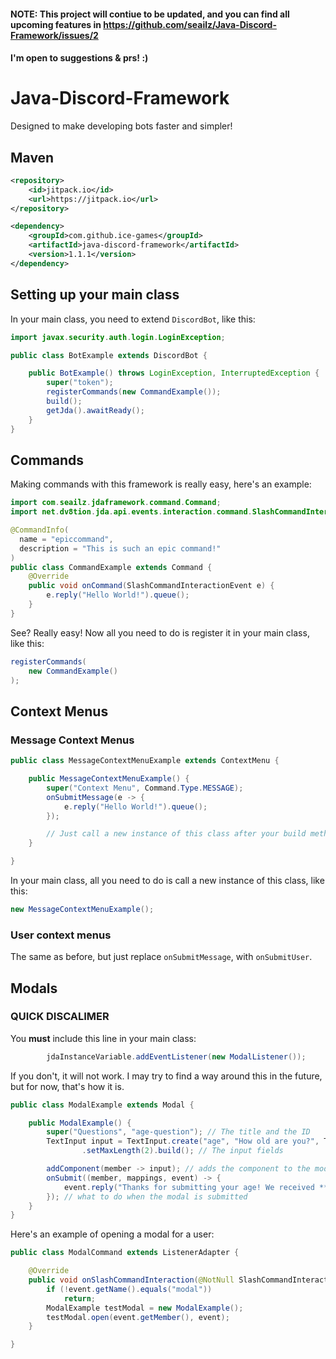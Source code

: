#### NOTE: This project will contiue to be updated, and you can find all upcoming features in https://github.com/seailz/Java-Discord-Framework/issues/2
#### I'm open to suggestions & prs! :)

# Java-Discord-Framework
Designed to make developing bots faster and simpler!

## Maven
```xml
<repository>
	<id>jitpack.io</id>
	<url>https://jitpack.io</url>
</repository>
```

```xml
<dependency>
	<groupId>com.github.ice-games</groupId>
	<artifactId>java-discord-framework</artifactId>
	<version>1.1.1</version>
</dependency>
 ```
 
## Setting up your main class
In your main class, you need to extend `DiscordBot`, like this:
```java
import javax.security.auth.login.LoginException;

public class BotExample extends DiscordBot {

    public BotExample() throws LoginException, InterruptedException {
        super("token");
        registerCommands(new CommandExample());
        build();
        getJda().awaitReady();
    }
}
```

## Commands
Making commands with this framework is really easy, here's an example:

```java
import com.seailz.jdaframework.command.Command;
import net.dv8tion.jda.api.events.interaction.command.SlashCommandInteractionEvent;

@CommandInfo(
  name = "epiccommand",
  description = "This is such an epic command!"
)
public class CommandExample extends Command {
    @Override
    public void onCommand(SlashCommandInteractionEvent e) {
        e.reply("Hello World!").queue();
    }
}
```
See? Really easy!
Now all you need to do is register it in your main class, like this:
```java
registerCommands(
    new CommandExample()
);
```

## Context Menus
### Message Context Menus
```java
public class MessageContextMenuExample extends ContextMenu {

    public MessageContextMenuExample() {
        super("Context Menu", Command.Type.MESSAGE);
        onSubmitMessage(e -> {
            e.reply("Hello World!").queue();
        });

        // Just call a new instance of this class after your build method in your bot class
    }

}
```

In your main class, all you need to do is call a new instance of this class, like this:
```java
new MessageContextMenuExample();
```

### User context menus
The same as before, but just replace `onSubmitMessage`, with `onSubmitUser`.

## Modals

### QUICK DISCALIMER
You **must** include this line in your main class:
```java
        jdaInstanceVariable.addEventListener(new ModalListener());
```

If you don't, it will not work.
I may try to find a way around this in the future, but for now, that's how it is.

```java
public class ModalExample extends Modal {

    public ModalExample() {
        super("Questions", "age-question"); // The title and the ID
        TextInput input = TextInput.create("age", "How old are you?", TextInputStyle.SHORT)
                .setMaxLength(2).build(); // The input fields

        addComponent(member -> input); // adds the component to the modal
        onSubmit((member, mappings, event) -> {
            event.reply("Thanks for submitting your age! We received **" + mappings[0].getAsString() + "** years old.").queue();
        }); // what to do when the modal is submitted
    }
}
```

Here's an example of opening a modal for a user:

```java
public class ModalCommand extends ListenerAdapter {

    @Override
    public void onSlashCommandInteraction(@NotNull SlashCommandInteractionEvent event) {
        if (!event.getName().equals("modal"))
            return;
        ModalExample testModal = new ModalExample();
        testModal.open(event.getMember(), event);
    }

}
```
